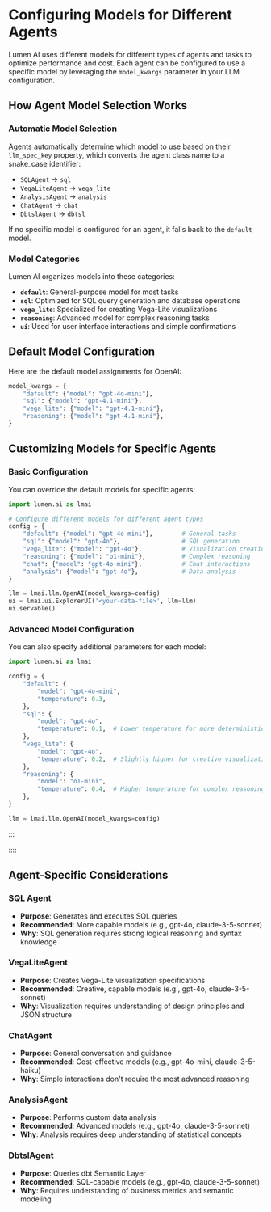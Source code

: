 # Configuring Models for Different Agents

Lumen AI uses different models for different types of agents and tasks to optimize performance and cost. Each agent can be configured to use a specific model by leveraging the `model_kwargs` parameter in your LLM configuration.

## How Agent Model Selection Works

### Automatic Model Selection

Agents automatically determine which model to use based on their `llm_spec_key` property, which converts the agent class name to a snake_case identifier:

- `SQLAgent` → `sql`
- `VegaLiteAgent` → `vega_lite`
- `AnalysisAgent` → `analysis`
- `ChatAgent` → `chat`
- `DbtslAgent` → `dbtsl`

If no specific model is configured for an agent, it falls back to the `default` model.

### Model Categories

Lumen AI organizes models into these categories:

- **`default`**: General-purpose model for most tasks
- **`sql`**: Optimized for SQL query generation and database operations
- **`vega_lite`**: Specialized for creating Vega-Lite visualizations
- **`reasoning`**: Advanced model for complex reasoning tasks
- **`ui`**: Used for user interface interactions and simple confirmations

## Default Model Configuration

Here are the default model assignments for OpenAI:

```python
model_kwargs = {
    "default": {"model": "gpt-4o-mini"},
    "sql": {"model": "gpt-4.1-mini"},
    "vega_lite": {"model": "gpt-4.1-mini"},
    "reasoning": {"model": "gpt-4.1-mini"},
}
```

## Customizing Models for Specific Agents

### Basic Configuration

You can override the default models for specific agents:

```python
import lumen.ai as lmai

# Configure different models for different agent types
config = {
    "default": {"model": "gpt-4o-mini"},        # General tasks
    "sql": {"model": "gpt-4o"},                 # SQL generation
    "vega_lite": {"model": "gpt-4o"},           # Visualization creation
    "reasoning": {"model": "o1-mini"},          # Complex reasoning
    "chat": {"model": "gpt-4o-mini"},           # Chat interactions
    "analysis": {"model": "gpt-4o"},            # Data analysis
}

llm = lmai.llm.OpenAI(model_kwargs=config)
ui = lmai.ui.ExplorerUI('<your-data-file>', llm=llm)
ui.servable()
```

### Advanced Model Configuration

You can also specify additional parameters for each model:

```python
import lumen.ai as lmai

config = {
    "default": {
        "model": "gpt-4o-mini",
        "temperature": 0.3,
    },
    "sql": {
        "model": "gpt-4o",
        "temperature": 0.1,  # Lower temperature for more deterministic SQL
    },
    "vega_lite": {
        "model": "gpt-4o",
        "temperature": 0.2,  # Slightly higher for creative visualizations
    },
    "reasoning": {
        "model": "o1-mini",
        "temperature": 0.4,  # Higher temperature for complex reasoning
    },
}

llm = lmai.llm.OpenAI(model_kwargs=config)
```
:::

::::

## Agent-Specific Considerations

### SQL Agent
- **Purpose**: Generates and executes SQL queries
- **Recommended**: More capable models (e.g., gpt-4o, claude-3-5-sonnet)
- **Why**: SQL generation requires strong logical reasoning and syntax knowledge

### VegaLiteAgent
- **Purpose**: Creates Vega-Lite visualization specifications
- **Recommended**: Creative, capable models (e.g., gpt-4o, claude-3-5-sonnet)
- **Why**: Visualization requires understanding of design principles and JSON structure

### ChatAgent
- **Purpose**: General conversation and guidance
- **Recommended**: Cost-effective models (e.g., gpt-4o-mini, claude-3-5-haiku)
- **Why**: Simple interactions don't require the most advanced reasoning

### AnalysisAgent
- **Purpose**: Performs custom data analysis
- **Recommended**: Advanced models (e.g., gpt-4o, claude-3-5-sonnet)
- **Why**: Analysis requires deep understanding of statistical concepts

### DbtslAgent
- **Purpose**: Queries dbt Semantic Layer
- **Recommended**: SQL-capable models (e.g., gpt-4o, claude-3-5-sonnet)
- **Why**: Requires understanding of business metrics and semantic modeling
